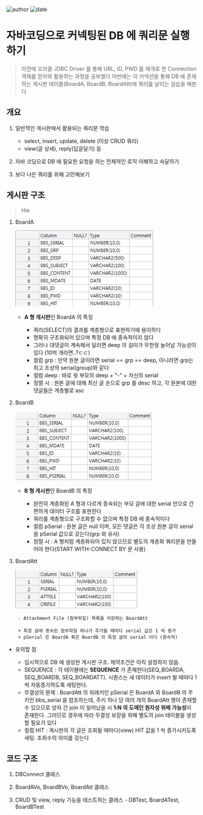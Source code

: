 ﻿
![author](https://img.shields.io/badge/author-daesungRa-lightgray.svg?style=flat-square)
![date](https://img.shields.io/badge/author-181218-lightgray.svg?style=flat-square)

# 자바코딩으로 커넥팅된 DB 에 쿼리문 실행하기

>이전에 오라클 JDBC Driver 를 통해 URL, ID, PWD 를 매개로 한 Connection 객체를 얻어와 활용하는 과정을 공부했다
이번에는 이 커넥션을 통해 DB 에 존재하는 게시판 테이블(BoardA, BoardB, BoardAtt)에 쿼리를 날리는 실습을 해본다

## 개요

1. 일반적인 게시판에서 활용되는 쿼리문 학습
	- select, insert, update, delete (이상 CRUD 쿼리)
	- view(글 상세), reply(답글달기) 등

2. 자바 코딩으로 DB 에 필요한 요청을 하는 전체적인 로직 이해하고 숙달하기

3. 보다 나은 쿼리를 위해 고민해보기

## 게시판 구조

>Hie


1. BoardA


	![desc BoardA;](
        https://github.com/daesungRa/MyStudy/blob/master/imgs/BoardA.PNG
      )
      

	- **A 형 게시판**인 BoardA 의 특징

		+ 쿼리(SELECT)의 결과를 계층형으로 표현하기에 용이하다
		+ 명확히 구조화되어 있으며 특정 DB 에 종속적이지 않다
		+ 그러나 대댓글이 계속해서 달리면 deep 의 길이가 무한정 늘어날 가능성이 있다 (10억 개라면..?ㄷㄷ)
		+ 컬럼 grp	: 만약 원본 글이라면 serial == grp == deep, 아니라면 grp는 최고 조상의 serial(group)와 같다
		+ 컬럼 deep	: 바로 윗 부모의 deep + "-" + 자신의 serial
		+ 정렬 시	: 원본 글에 대해 최신 글 순으로 grp 를 desc 하고, 각 원본에 대한 댓글들은 계층별로 asc

2. BoardB


	![desc BoardB;](
        https://github.com/daesungRa/MyStudy/blob/master/imgs/BoardB.PNG
      )
   

   	- **B 형 게시판**인 BoardB 의 특징

		+ 완전히 계층화된 A 형과 다르게 종속되는 부모 글에 대한 serial 만으로 간편하게 데이터 구조를 표현한다
		+ 쿼리를 계층형으로 구조화할 수 없으며 특정 DB 에 종속적이다
		+ 컬럼 pSerial	: 원본 글은 null 이며, 모든 댓글은 각 조상 원본 글의 serial 을 pSerial 값으로 갖는다(grp 와 유사)
		+ 정렬 시	: A 형처럼 계층화되어 있지 않으므로 별도의 계층화 쿼리문을 만들어야 한다(START WITH-CONNECT BY 문 사용)
      
3. BoardAtt


	![desc BoardAtt;](
        https://github.com/daesungRa/MyStudy/blob/master/imgs/BoardAtt.PNG
      )

      	- Attachment File (첨부파일) 목록을 저장하는 BoardAtt

		+ 특정 글에 종속된 첨부파일 하나가 추가될 때마다 serial 값은 1 씩 증가
		+ pSerial 은 BoardA 혹은 BoardB 의 특정 글의 serial 이다 (종속적)

* 유의할 점

	- 임시적으로 DB 에 생성한 게시판 구조. 제약조건은 아직 설정하지 않음.
	- SEQUENCE	: 각 테이블에는 **SEQUENCE** 가 존재한다(SEQ_BOARDA, SEQ_BOARDB, SEQ_BOARDATT). 시퀀스는 새 데이터가 insert 될 때마다 1 씩 자동증가하도록 세팅한다.
	- 무결성의 문제	: BoardAtt 의 외래키인 pSerial 은 BoardA 와 BoardB 의 주키인 bbs_serial 을 참조하는데, 주키 하나 당 여러 개의 BoardAtt 행이 존재할 수 있으므로 양자 간 join 이 일어났을 시 **1:N 의 도메인 원자성 위배 가능성**이 존재한다. 그러므로 경우에 따라 무결성 보장을 위해 별도의 join 테이블을 생성할 필요가 있다
	- 컬럼 HIT	: 게시판의 각 글은 조회될 때마다(view) HIT 값을 1 씩 증가시키도록 세팅. 조회수의 의미를 갖는다

## 코드 구조

1. DBConnect 클래스

2. BoardAVo, BoardBVo, BoardAtt 클래스

3. CRUD 및 view, reply 기능을 테스트하는 클래스 - DBTest, BoardATest, BoardBTest







